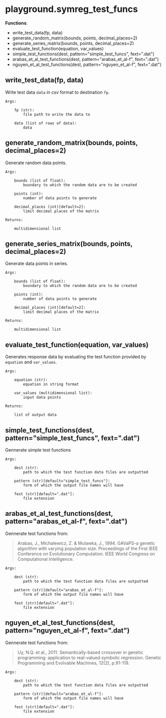 # playground.symreg_test_funcs

**Functions**:
- write_test_data(fp, data)
- generate_random_matrix(bounds, points, decimal_places=2)
- generate_series_matrix(bounds, points, decimal_places=2)
- evaluate_test_function(equation, var_values)
- simple_test_functions(dest, pattern="simple_test_funcs", fext=".dat")
- arabas_et_al_test_functions(dest, pattern="arabas_et_al-f", fext=".dat")
- nguyen_et_al_test_functions(dest, pattern="nguyen_et_al-f", fext=".dat")


## write_test_data(fp, data)
Write test data `data` in csv format to destination `fp`.

    Args:

        fp (str):
            file path to write the data to

        data (list of rows of data):
            data


## generate_random_matrix(bounds, points, decimal_places=2)
Generate random data points.

    Args:

        bounds (list of float):
            boundary to which the random data are to be created

        points (int):
            number of data points to generate

        decimal_places (int)[default=2]:
            limit decimal places of the matrix

    Returns:

        multidimensional list


## generate_series_matrix(bounds, points, decimal_places=2)
Generate data points in series.

    Args:

        bounds (list of float):
            boundary to which the random data are to be created

        points (int):
            number of data points to generate

        decimal_places (int)[default=2]:
            limit decimal places of the matrix

    Returns:

        multidimensional list


## evaluate_test_function(equation, var_values)
Generates response data by evaluating the test function provided by `equation`
and `var_values`.

    Args:

        equation (str):
            equation in string format

        var_values (multidimensional list):
            input data points

    Returns:

        list of output data


## simple_test_functions(dest, pattern="simple_test_funcs", fext=".dat")
Gennerate simple test functions

    Args:

        dest (str):
            path to which the test function data files are outputted

        pattern (str)[default="simple_test_funcs"]:
            form of which the output file names will have

        fext (str)[default=".dat"]:
            file extension


## arabas_et_al_test_functions(dest, pattern="arabas_et_al-f", fext=".dat")
Gennerate test functions from:

> Arabas, J., Michalewicz, Z. & Mulawka, J., 1994. GAVaPS-a genetic algorithm
with varying population size. Proceedings of the First IEEE Conference on
Evolutionary Computation. IEEE World Congress on Computational Intelligence.

    Args:

        dest (str):
            path to which the test function data files are outputted

        pattern (str)[default="arabas_et_al-f"]:
            form of which the output file names will have

        fext (str)[default=".dat"]:
            file extension

## nguyen_et_al_test_functions(dest, pattern="nguyen_et_al-f", fext=".dat")
Gennerate test functions from:

> Uy, N.Q. et al., 2011. Semantically-based crossover in genetic
programming: application to real-valued symbolic regression. Genetic
Programming and Evolvable Machines, 12(2), p.91-119.

    Args:

        dest (str):
            path to which the test function data files are outputted

        pattern (str)[default="arabas_et_al-f"]:
            form of which the output file names will have

        fext (str)[default=".dat"]:
            file extension
